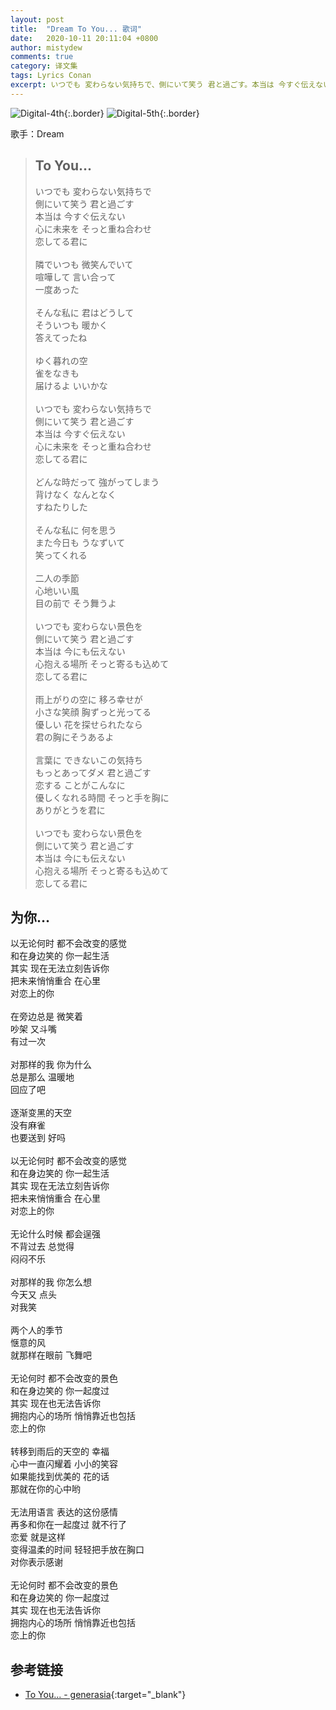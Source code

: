 ```yaml
---
layout: post
title:  "Dream To You... 歌词"
date:   2020-10-11 20:11:04 +0800
author: mistydew
comments: true
category: 译文集
tags: Lyrics Conan
excerpt: いつでも 変わらない気持ちで、側にいて笑う 君と過ごす。本当は 今すぐ伝えない。心に未来を そっと重ね合わせ、恋してる君に。
---
```

![Digital-4th](https://www.generasia.com/w/images/e/ee/Dreamtoyou.png){:.border}
![Digital-5th](https://www.generasia.com/w/images/2/21/Dreamtoyou2011.jpg){:.border}

歌手：Dream

<blockquote class="lyric-original">
  <h2>To You...</h2>
  <p>
    いつでも 変わらない気持ちで<br>
    側にいて笑う 君と過ごす<br>
    本当は 今すぐ伝えない<br>
    心に未来を そっと重ね合わせ<br>
    恋してる君に<br>
    <br>
    隣でいつも 微笑んでいて<br>
    喧嘩して 言い合って<br>
    一度あった<br>
    <br>
    そんな私に 君はどうして<br>
    そういつも 暖かく<br>
    答えてったね<br>
    <br>
    ゆく暮れの空<br>
    雀をなきも<br>
    届けるよ いいかな<br>
    <br>
    いつでも 変わらない気持ちで<br>
    側にいて笑う 君と過ごす<br>
    本当は 今すぐ伝えない<br>
    心に未来を そっと重ね合わせ<br>
    恋してる君に<br>
    <br>
    どんな時だって 強がってしまう<br>
    背けなく なんとなく<br>
    すねたりした<br>
    <br>
    そんな私に 何を思う<br>
    また今日も うなずいて<br>
    笑ってくれる<br>
    <br>
    二人の季節<br>
    心地いい風<br>
    目の前で そう舞うよ<br>
    <br>
    いつでも 変わらない景色を<br>
    側にいて笑う 君と過ごす<br>
    本当は 今にも伝えない<br>
    心抱える場所 そっと寄るも込めて<br>
    恋してる君に<br>
    <br>
    雨上がりの空に 移ろ幸せが<br>
    小さな笑顔 胸ずっと光ってる<br>
    優しい 花を探せられたなら<br>
    君の胸にそうあるよ<br>
    <br>
    言葉に できないこの気持ち<br>
    もっとあってダメ 君と過ごす<br>
    恋する ことがこんなに<br>
    優しくなれる時間 そっと手を胸に<br>
    ありがとうを君に<br>
    <br>
    いつでも 変わらない景色を<br>
    側にいて笑う 君と過ごす<br>
    本当は 今にも伝えない<br>
    心抱える場所 そっと寄るも込めて<br>
    恋してる君に
  </p>
</blockquote>

<div class="lyric-translation">
  <h2>为你…</h2>
  <p>
    以无论何时 都不会改变的感觉<br>
    和在身边笑的 你一起生活<br>
    其实 现在无法立刻告诉你<br>
    把未来悄悄重合 在心里<br>
    对恋上的你<br>
    <br>
    在旁边总是 微笑着<br>
    吵架 又斗嘴<br>
    有过一次<br>
    <br>
    对那样的我 你为什么<br>
    总是那么 温暖地<br>
    回应了吧<br>
    <br>
    逐渐变黑的天空<br>
    没有麻雀<br>
    也要送到 好吗<br>
    <br>
    以无论何时 都不会改变的感觉<br>
    和在身边笑的 你一起生活<br>
    其实 现在无法立刻告诉你<br>
    把未来悄悄重合 在心里<br>
    对恋上的你<br>
    <br>
    无论什么时候 都会逞强<br>
    不背过去 总觉得<br>
    闷闷不乐<br>
    <br>
    对那样的我 你怎么想<br>
    今天又 点头<br>
    对我笑<br>
    <br>
    两个人的季节<br>
    惬意的风<br>
    就那样在眼前 飞舞吧<br>
    <br>
    无论何时 都不会改变的景色<br>
    和在身边笑的 你一起度过<br>
    其实 现在也无法告诉你<br>
    拥抱内心的场所 悄悄靠近也包括<br>
    恋上的你<br>
    <br>
    转移到雨后的天空的 幸福<br>
    心中一直闪耀着 小小的笑容<br>
    如果能找到优美的 花的话<br>
    那就在你的心中哟<br>
    <br>
    无法用语言 表达的这份感情<br>
    再多和你在一起度过 就不行了<br>
    恋爱 就是这样<br>
    变得温柔的时间 轻轻把手放在胸口<br>
    对你表示感谢<br>
    <br>
    无论何时 都不会改变的景色<br>
    和在身边笑的 你一起度过<br>
    其实 现在也无法告诉你<br>
    拥抱内心的场所 悄悄靠近也包括<br>
    恋上的你
  </p>
</div>

## 参考链接

* [To You... - generasia](https://www.generasia.com/wiki/To_You...){:target="_blank"}
